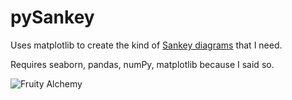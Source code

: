 # pySankey

Uses matplotlib to create the kind of <a href="https://en.wikipedia.org/wiki/Sankey_diagram">Sankey diagrams</a> that I need.

Requires seaborn, pandas, numPy, matplotlib because I said so.

![Fruity Alchemy](http://github.com/anazalea/pySankey/blob/master/fruit.png)
